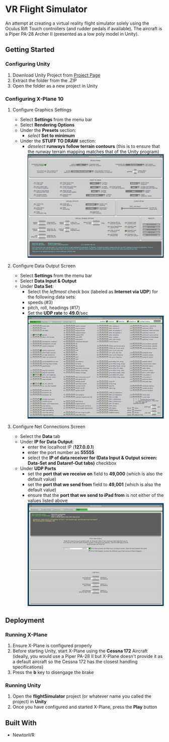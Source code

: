 # VR Flight Simulator

An attempt at creating a virtual reality flight simulator solely using the Oculus Rift Touch controllers (and rudder pedals if available). The aircraft is a Piper PA-28 Archer II (presented as a low poly model in Unity). 

## Getting Started

### Configuring Unity
1. Download Unity Project from [Project Page](https://github.com/BigBallerBrand/flightSimulator.git)
2. Extract the folder from the .ZIP
3. Open the folder as a new project in Unity

### Configuring X-Plane 10

1. Configure Graphics Settings
   - Select **Settings** from the menu bar
   - Select **Rendering Options**
   - Under the **Presets** section:
     - *select* **Set to minimum**
   - Under the **STUFF TO DRAW** section:
     - *deselect* **runways follow terrain contours** (this is to ensure that the runway terrain mapping matches that of the Unity program) 
   ![alt text](renderingoptions.PNG "Rendering Options")


2. Configure Data Output Screen
   - Select **Settings** from the menu bar
   - Select **Data Input & Output**
   - Under **Data Set**:
     - Select the *leftmost* check box (labeled as **Internet via UDP**) for the following data sets:
     - speeds (#3)
     - pitch, roll, headings (#17)
     - Set the **UDP rate** to **49.0**/sec
   ![alt text](datainputoutput.PNG "Data Input & Output")
   
3. Configure Net Connections Screen
   - Select the **Data** tab
   - Under **IP for Data Output**: 
     - enter the localhost IP (**127.0.0.1**)
     - enter the port number as **55555**
     - select the **IP of data receiver for (Data Input & Output screen: Data-Set and Dataref-Out tabs)** checkbox
   - Under **UDP Ports**
     - set the **port that we receive on** field to **49,000** (which is also the default value)
     - set the **port that we send from** field to **49,001** (which is also the default value)
     - ensure that the **port that we send to iPad from** is not either of the values listed above
   ![alt text](netconnectionsscreen.PNG "Net Connections")
## Deployment

### Running X-Plane

1. Ensure X-Plane is configured properly
2. Before starting Unity, start X-Plane using the **Cessna 172** Aircraft (ideally, you would use a Piper PA-28 II but X-Plane doesn't provide it as a default aircraft so the Cessna 172 has the closest handling specifications)
3. Press the **b** key to disengage the brake

### Running Unity

1. Open the **flightSimulator** project (or whatever name you called the project) in **Unity**
2. Once you have configured and started X-Plane, press the **Play** button

## Built With
* NewtonVR

